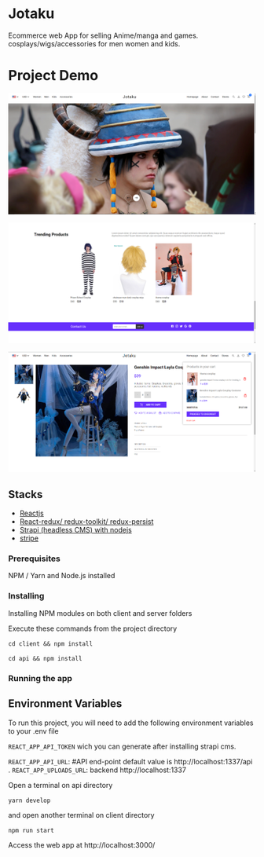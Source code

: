 
# Jotaku

Ecommerce web App for selling Anime/manga and games. cosplays/wigs/accessories for men women and kids.

# Project Demo
[![Alt text](https://github.com/HamzaJabri99/jotaku/blob/main/client/public/imgs/Screenshot_553.png?raw=true)](https://github.com/HamzaJabri99/jotaku/blob/main/client/public/imgs/Screenshot_553.png?raw=true)

[![Alt text](https://raw.githubusercontent.com/HamzaJabri99/jotaku/main/client/public/imgs/Screenshot_554.png)](https://raw.githubusercontent.com/HamzaJabri99/jotaku/main/client/public/imgs/Screenshot_554.png)

[![Alt text](https://raw.githubusercontent.com/HamzaJabri99/jotaku/main/client/public/imgs/Screenshot_555.png)](https://raw.githubusercontent.com/HamzaJabri99/jotaku/main/client/public/imgs/Screenshot_555.png)

## Stacks

 - [Reactjs](https://reactjs.org/)
 - [React-redux/ redux-toolkit/ redux-persist](https://redux-toolkit.js.org/)
 - [Strapi (headless CMS) with nodejs](https://strapi.io/)
 - [stripe](https://stripe.com/fr-us)
 

### Prerequisites

NPM / Yarn and Node.js installed

### Installing

Installing NPM modules on both client and server folders

Execute these commands from the project directory

```
cd client && npm install
```

```
cd api && npm install
```

### Running the app
## Environment Variables

To run this project, you will need to add the following environment variables to your .env file

`REACT_APP_API_TOKEN` wich you can generate after installing strapi cms.

`REACT_APP_API_URL`: #API end-point default value is http://localhost:1337/api .
`REACT_APP_UPLOADS_URL`: backend http://localhost:1337 

Open a terminal on api directory

```
yarn develop
```

and open another terminal on client directory
```
npm run start
```

Access the web app at http://localhost:3000/





